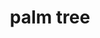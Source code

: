 ---
layout: animals&nature
title: palm tree
emoji: palm_tree
permalink: 🌴.html
image: assets/img/3moji/palm_tree.png
---